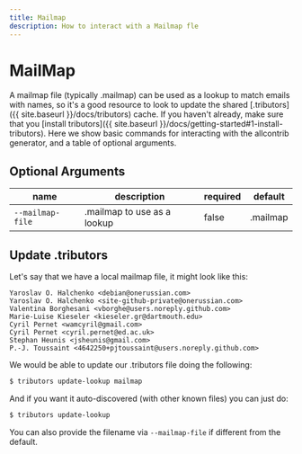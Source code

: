 ```yaml
---
title: Mailmap
description: How to interact with a Mailmap fle
---
```


# MailMap

A mailmap file (typically .mailmap) can be used as a lookup to match emails
with names, so it's a good resource to look to update the shared [.tributors]({{ site.baseurl }}/docs/tributors)
cache. If you haven't already, make sure that you [install tributors]({{ site.baseurl }}/docs/getting-started#1-install-tributors).
Here we show basic commands for interacting with the allcontrib generator, and a table of optional arguments.

## Optional Arguments

| name | description | required | default |
|------|-------------|----------|---------|
| `--mailmap-file` | .mailmap to use as a lookup | false | .mailmap | 

## Update .tributors

Let's say that we have a local mailmap file, it might look like this:

```
Yaroslav O. Halchenko <debian@onerussian.com>
Yaroslav O. Halchenko <site-github-private@onerussian.com>
Valentina Borghesani <vborghe@users.noreply.github.com>
Marie-Luise Kieseler <kieseler.gr@dartmouth.edu>
Cyril Pernet <wamcyril@gmail.com>
Cyril Pernet <cyril.pernet@ed.ac.uk>
Stephan Heunis <jsheunis@gmail.com>
P.-J. Toussaint <4642250+pjtoussaint@users.noreply.github.com>
```

We would be able to update our .tributors file doing the following:

```bash
$ tributors update-lookup mailmap
```

And if you want it auto-discovered (with other known files) you can just do:

```bash
$ tributors update-lookup
```

You can also provide the filename via `--mailmap-file` if different from the default.
